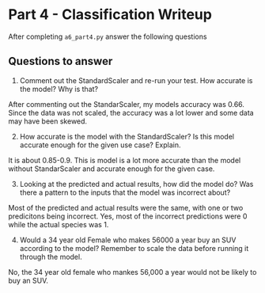 # Part 4 - Classification Writeup

After completing `a6_part4.py` answer the following questions

## Questions to answer

1. Comment out the StandardScaler and re-run your test. How accurate is the model? Why is that?

After commenting out the StandarScaler, my models accuracy was 0.66. Since the data was not scaled, the accuracy was a lot lower and some data may have been skewed. 

2. How accurate is the model with the StandardScaler? Is this model accurate enough for the given use case? Explain.

It is about 0.85-0.9. This is model is a lot more accurate than the model without StandarScaler and accurate enough for the given case.

3. Looking at the predicted and actual results, how did the model do? Was there a pattern to the inputs that the model was incorrect about?

Most of the predicted and actual results were the same, with one or two predicitons being incorrect. Yes, most of the incorrect predictions were 0 while the actual species was 1.


4. Would a 34 year old Female who makes 56000 a year buy an SUV according to the model? Remember to scale the data before running it through the model.

No, the 34 year old female who mankes 56,000 a year would not be likely to buy an SUV.
